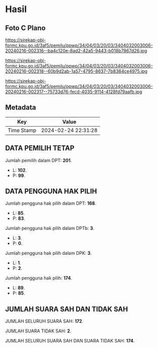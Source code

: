 # Hasil

## Foto C Plano

https://sirekap-obj-formc.kpu.go.id/3af5/pemilu/ppwp/34/04/03/20/03/3404032003006-20240216-002316--ba4c120e-8ad2-42a5-9443-b018b7867d26.jpg

https://sirekap-obj-formc.kpu.go.id/3af5/pemilu/ppwp/34/04/03/20/03/3404032003006-20240216-002318--60b9d2ab-1a57-4795-8637-7b8384ce4975.jpg

https://sirekap-obj-formc.kpu.go.id/3af5/pemilu/ppwp/34/04/03/20/03/3404032003006-20240216-002317--75733d76-fecd-4035-9114-4128fd79aafb.jpg


## Metadata

| Key        | Value               |
| ---------- | ------------------- |
| Time Stamp | 2024-02-24 22:31:28 |


## DATA PEMILIH TETAP

Jumlah pemilih dalam DPT: **201**.
 * L: **102**.
 * P: **99**.

## DATA PENGGUNA HAK PILIH

Jumlah pengguna hak pilih dalam DPT: **168**.
 * L: **85**.
 * P: **83**.

Jumlah pengguna hak pilih dalam DPTb: **3**.
 * L: **3**.
 * P: **0**.

Jumlah pengguna hak pilih dalam DPK: **3**.
 * L: **1**.
 * P: **2**.

Jumlah pengguna hak pilih: **174**.
 * L: **89**.
 * P: **85**.

## JUMLAH SUARA SAH DAN TIDAK SAH

JUMLAH SELURUH SUARA SAH: **172**.

JUMLAH SUARA TIDAK SAH: **2**.

JUMLAH SELURUH SUARA SAH DAN SUARA TIDAK SAH: **174**.



